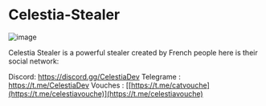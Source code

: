 # Celestia-Stealer
![image](https://media.discordapp.net/attachments/1261831949282967572/1261990516741115928/image.png?ex=6694f7c1&is=6693a641&hm=2b7185aebe1e49bd84d342fb1b509e3a53f0a2bbe8501f8574a8194b86b3cb9c&=&format=webp&quality=lossless&width=475&height=228)



Celestia Stealer is a powerful stealer created by French people here is their social network:

Discord: https://discord.gg/CelestiaDev
Telegrame : https://t.me/CelestiaDev
Vouches : [[https://t.me/catvouche](https://t.me/celestiavouche)](https://t.me/celestiavouche)

